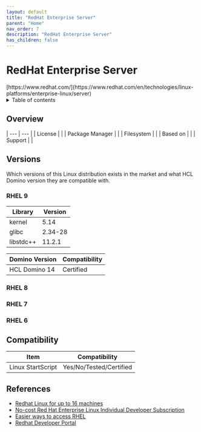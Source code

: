 ```yaml
---
layout: default
title: "RedHat Enterprise Server"
parent: "Home"
nav_order: 7
description: "RedHat Enterprise Server"
has_children: false
---
```

<h1>RedHat Enterprise Server</h1>
[https://www.redhat.com/](https://www.redhat.com/en/technologies/linux-platforms/enterprise-linux/server)

<details close markdown="block">
  <summary>
    Table of contents
  </summary>
  {: .text-delta }
1. TOC
{:toc}
</details>

## Overview
| --- | --- |
| License         |    |
| Package Manager |    |
| Filesystem      |    |
| Based on        |    |
| Support         |    |

## Versions
Which versions of this Linux distribution exists in the market and what HCL Domino version they are compatible with.

### RHEL 9
Library | Version
---|---
kernel | 5.14
glibc  | 2.34-28
libstdc++ | 11.2.1


Domino Version | Compatibility
--- | ---
HCL Domino 14 | Certified

### RHEL 8

### RHEL 7

### RHEL 6

## Compatibility
Item | Compatibility
---| ---
Linux StartScript | Yes/No/Tested/Certified

## References

* [Redhat Linux for up to 16 machines](https://www.redhat.com/en/technologies/linux-platforms/enterprise-linux)
* [No-cost Red Hat Enterprise Linux Individual Developer Subscription](https://developers.redhat.com/articles/faqs-no-cost-red-hat-enterprise-linux)
* [Easier ways to access RHEL](https://www.redhat.com/en/blog/new-year-new-red-hat-enterprise-linux-programs-easier-ways-access-rhel)
* [Redhat Developer Portal](https://developers.redhat.com/)
